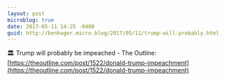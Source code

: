 ```yaml
---
layout: post
microblog: true
date: 2017-05-11 14:25 -0400
guid: http://benhager.micro.blog/2017/05/11/trump-will-probably.html
---
```

🏛 Trump will probably be impeached - The Outline: [https://theoutline.com/post/1522/donald-trump-impeachment](https://theoutline.com/post/1522/donald-trump-impeachment)

